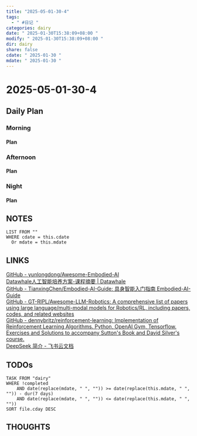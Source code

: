 ```yaml
---
title: "2025-05-01-30-4"
tags:
  - " #日记 "
categories: dairy
date: " 2025-01-30T15:38:09+08:00 "
modify: " 2025-01-30T15:38:09+08:00 "
dir: dairy
share: false
cdate: " 2025-01-30 "
mdate: " 2025-01-30 "
---
```


# 2025-05-01-30-4

## Daily Plan

### Morning

#### Plan

### Afternoon

#### Plan

### Night

#### Plan

## NOTES

```dataview
LIST FROM "" 
WHERE cdate = this.cdate
  Or mdate = this.mdate
```

## LINKS

[GitHub - yunlongdong/Awesome-Embodied-AI](https://github.com/yunlongdong/Awesome-Embodied-AI)  
[Datawhale人工智能培养方案-课程摘要 | Datawhale](https://www.datawhale.cn/learn/summary/40)  
[GitHub - TianxingChen/Embodied-AI-Guide: 具身智能入门指南 Embodied-AI-Guide](https://github.com/TianxingChen/Embodied-AI-Guide)  
[GitHub - GT-RIPL/Awesome-LLM-Robotics: A comprehensive list of papers using large language/multi-modal models for Robotics/RL, including papers, codes, and related websites](https://github.com/GT-RIPL/Awesome-LLM-Robotics)  
[GitHub - dennybritz/reinforcement-learning: Implementation of Reinforcement Learning Algorithms. Python, OpenAI Gym, Tensorflow. Exercises and Solutions to accompany Sutton's Book and David Silver's course.](https://github.com/dennybritz/reinforcement-learning)  
[DeepSeek 简介 - 飞书云文档](https://xcn2d971vuw4.feishu.cn/wiki/RaC2w1iiFijAa1kVJUjcp3agn8e)

## TODOs

```dataview
TASK FROM "dairy" 
WHERE !completed 
	AND date(replace(mdate, " ", "")) >= date(replace(this.mdate, " ", "")) - dur(7 days) 
	AND date(replace(mdate, " ", "")) <= date(replace(this.mdate, " ", ""))
SORT file.cday DESC
```

## THOUGHTS
